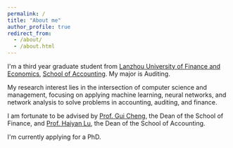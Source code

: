 ```yaml
---
permalink: /
title: "About me"
author_profile: true
redirect_from: 
  - /about/
  - /about.html
---
```


I'm a third year graduate student from [Lanzhou University of Finance and Economics](https://www.lzufe.edu.cn/index.htm), [School of Accounting](https://www.lzufe.edu.cn/index.htm). My major is Auditing.

My research interest lies in the intersection of computer science and management, focusing on applying machine learning, neural networks, and network analysis to solve problems in accounting, auditing, and finance.

I am fortunate to be advised by [Prof. Gui Cheng](https://xueshu.baidu.com/scholarID/CN-B7HA4JDK), the Dean of the School of Finance, and [Prof. Haiyan Lu](https://a.xueshu.baidu.com/scholarID/CN-BEG838KK), the Dean of the School of Accounting.

I'm currently applying for a PhD.
